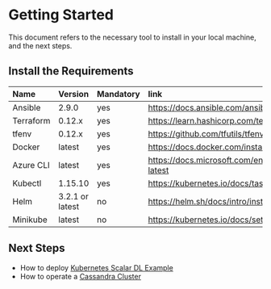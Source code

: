 # Getting Started

This document refers to the necessary tool to install in your local machine, and the next steps.

## Install the Requirements

| Name | Version | Mandatory | link |
|:------|:-------|:----------|:------|
| Ansible | 2.9.0 | yes | https://docs.ansible.com/ansible/latest/installation_guide/intro_installation.html |
| Terraform | 0.12.x | yes | https://learn.hashicorp.com/terraform/getting-started/install |
| tfenv | 0.12.x | yes | https://github.com/tfutils/tfenv |
| Docker | latest | yes | https://docs.docker.com/install/ |
| Azure CLI | latest | yes | https://docs.microsoft.com/en-us/cli/azure/install-azure-cli?view=azure-cli-latest |
| Kubectl | 1.15.10 | yes | https://kubernetes.io/docs/tasks/tools/install-kubectl/ |
| Helm | 3.2.1 or latest | no | https://helm.sh/docs/intro/install/ |
| Minikube | latest | no | https://kubernetes.io/docs/setup/learning-environment/minikube/ |

## Next Steps

* How to deploy [Kubernetes Scalar DL Example](./AzureAKSScalarDL.md)
* How to operate a [Cassandra Cluster](https://github.com/scalar-labs/scalar-terraform/blob/master/docs/CassandraOperation.md)
